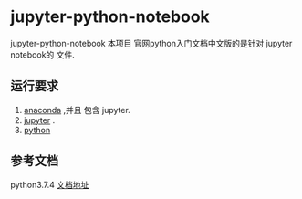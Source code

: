 # jupyter-python-notebook
jupyter-python-notebook
本项目 官网python入门文档中文版的是针对 jupyter notebook的 文件.

## 运行要求 
1. [anaconda](https://www.anaconda.com/) ,并且 包含 jupyter. 
2. [jupyter](https://jupyter.org/) .
3. [python](https://www.python.org) 

## 参考文档
python3.7.4 [文档地址](https://docs.python.org/zh-cn/3/tutorial/index.html)
